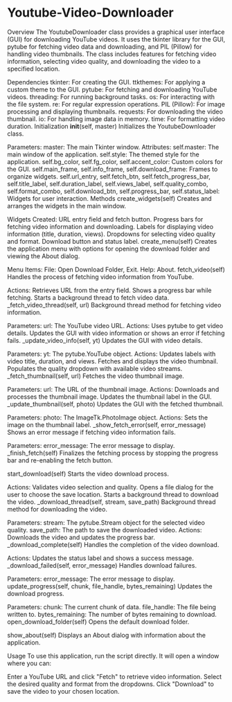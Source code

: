 # Youtube-Video-Downloader

Overview
The YoutubeDownloader class provides a graphical user interface (GUI) for downloading YouTube videos. It uses the tkinter library for the GUI, pytube for fetching video data and downloading, and PIL (Pillow) for handling video thumbnails. The class includes features for fetching video information, selecting video quality, and downloading the video to a specified location.

Dependencies
tkinter: For creating the GUI.
ttkthemes: For applying a custom theme to the GUI.
pytube: For fetching and downloading YouTube videos.
threading: For running background tasks.
os: For interacting with the file system.
re: For regular expression operations.
PIL (Pillow): For image processing and displaying thumbnails.
requests: For downloading the video thumbnail.
io: For handling image data in memory.
time: For formatting video duration.
Initialization
__init__(self, master)
Initializes the YoutubeDownloader class.

Parameters:
master: The main Tkinter window.
Attributes:
self.master: The main window of the application.
self.style: The themed style for the application.
self.bg_color, self.fg_color, self.accent_color: Custom colors for the GUI.
self.main_frame, self.info_frame, self.download_frame: Frames to organize widgets.
self.url_entry, self.fetch_btn, self.fetch_progress_bar, self.title_label, self.duration_label, self.views_label, self.quality_combo, self.format_combo, self.download_btn, self.progress_bar, self.status_label: Widgets for user interaction.
Methods
create_widgets(self)
Creates and arranges the widgets in the main window.

Widgets Created:
URL entry field and fetch button.
Progress bars for fetching video information and downloading.
Labels for displaying video information (title, duration, views).
Dropdowns for selecting video quality and format.
Download button and status label.
create_menu(self)
Creates the application menu with options for opening the download folder and viewing the About dialog.

Menu Items:
File: Open Download Folder, Exit.
Help: About.
fetch_video(self)
Handles the process of fetching video information from YouTube.

Actions:
Retrieves URL from the entry field.
Shows a progress bar while fetching.
Starts a background thread to fetch video data.
_fetch_video_thread(self, url)
Background thread method for fetching video information.

Parameters:
url: The YouTube video URL.
Actions:
Uses pytube to get video details.
Updates the GUI with video information or shows an error if fetching fails.
_update_video_info(self, yt)
Updates the GUI with video details.

Parameters:
yt: The pytube.YouTube object.
Actions:
Updates labels with video title, duration, and views.
Fetches and displays the video thumbnail.
Populates the quality dropdown with available video streams.
_fetch_thumbnail(self, url)
Fetches the video thumbnail image.

Parameters:
url: The URL of the thumbnail image.
Actions:
Downloads and processes the thumbnail image.
Updates the thumbnail label in the GUI.
_update_thumbnail(self, photo)
Updates the GUI with the fetched thumbnail.

Parameters:
photo: The ImageTk.PhotoImage object.
Actions:
Sets the image on the thumbnail label.
_show_fetch_error(self, error_message)
Shows an error message if fetching video information fails.

Parameters:
error_message: The error message to display.
_finish_fetch(self)
Finalizes the fetching process by stopping the progress bar and re-enabling the fetch button.

start_download(self)
Starts the video download process.

Actions:
Validates video selection and quality.
Opens a file dialog for the user to choose the save location.
Starts a background thread to download the video.
_download_thread(self, stream, save_path)
Background thread method for downloading the video.

Parameters:
stream: The pytube.Stream object for the selected video quality.
save_path: The path to save the downloaded video.
Actions:
Downloads the video and updates the progress bar.
_download_complete(self)
Handles the completion of the video download.

Actions:
Updates the status label and shows a success message.
_download_failed(self, error_message)
Handles download failures.

Parameters:
error_message: The error message to display.
update_progress(self, chunk, file_handle, bytes_remaining)
Updates the download progress.

Parameters:
chunk: The current chunk of data.
file_handle: The file being written to.
bytes_remaining: The number of bytes remaining to download.
open_download_folder(self)
Opens the default download folder.

show_about(self)
Displays an About dialog with information about the application.

Usage
To use this application, run the script directly. It will open a window where you can:

Enter a YouTube URL and click "Fetch" to retrieve video information.
Select the desired quality and format from the dropdowns.
Click "Download" to save the video to your chosen location.
